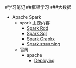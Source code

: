 #学习笔记
##框架学习
###大数据
*   Apache Spark
    -   spark 主要内容
        +   [Spark Rdd](learn/framework/bigdata/spark/SparkRdd.md)
        +   [Spark Sql](learn/framework/bigdata/spark/SparkSql.md)
        +   [Spark Graphx](learn/framework/bigdata/spark/graphx.md)
        +   [Spark streaming](learn/framework/bigdata/spark/streaming.md)
    -   官网
        +   apache
            *   [Deploying](learn/framework/bigdata/spark/官网/apache/deploying.md)